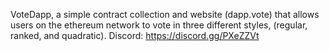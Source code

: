VoteDapp, a simple contract collection and website (dapp.vote) that allows users on the ethereum network to vote in three different styles, (regular, ranked, and quadratic). 
Discord: https://discord.gg/PXeZZVt
